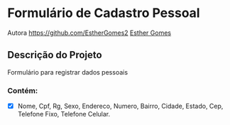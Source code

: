 # Formulário de Cadastro Pessoal
Autora
https://github.com/EstherGomes2
<a href="https://github.com/EstherGomes2">Esther Gomes</a>
## Descrição do Projeto
Formulário para registrar dados pessoais
### Contém:
- [x] Nome, Cpf, Rg, Sexo, Endereco, Numero, Bairro, Cidade, Estado, Cep, Telefone Fixo, Telefone Celular.
